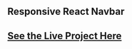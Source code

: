 ## Responsive React Navbar
## [See the Live Project Here](https://https://react-responsive-navbar.netlify.com/)
